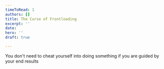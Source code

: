 ```yaml
---
timeToRead: 1
authors: []
title: The Curse of Frontloading
excerpt: ''
date: 
hero: ''
draft: true

---
```

You don't need to cheat yourself into doing something if you are guided by your end results